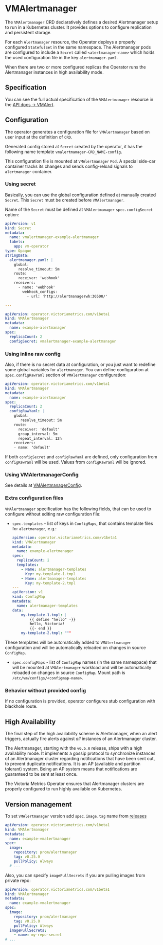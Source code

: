 # VMAlertmanager

The `VMAlertmanager` CRD declaratively defines a desired Alertmanager setup to run in a Kubernetes cluster.
It provides options to configure replication and persistent storage.

For each `Alertmanager` resource, the Operator deploys a properly configured `StatefulSet` in the same namespace.
The Alertmanager pods are configured to include a `Secret` called `<alertmanager-name>` which holds the used
configuration file in the key `alertmanager.yaml`.

When there are two or more configured replicas the Operator runs the Alertmanager instances in high availability mode.

## Specification

You can see the full actual specification of the `VMAlertmanager` resource in the [API docs -> VMAlert](https://docs.victoriametrics.com/operator/api.html#vmalertmanager).

## Configuration

The operator generates a configuration file for `VMAlertmanager` based on user input at the definition of `CRD`.

Generated config stored at `Secret` created by the operator, it has the following name template `vmalertmanager-CRD_NAME-config`.

This configuration file is mounted at `VMAlertmanager` `Pod`. A special side-car container tracks its changes and sends config-reload signals to `alertmanager` container.

### Using secret

Basically, you can use the global configuration defined at manually created `Secret`. This `Secret` must be created before `VMAlertmanager`.

Name of the `Secret` must be defined at `VMAlertmanager` `spec.configSecret` option:

```yaml
apiVersion: v1
kind: Secret
metadata:
  name: vmalertmanager-example-alertmanager
  labels:
    app: vm-operator
type: Opaque
stringData:
  alertmanager.yaml: |
    global:
      resolve_timeout: 5m
    route:
      receiver: 'webhook'
    receivers:
      - name: 'webhook'
        webhook_configs:
          - url: 'http://alertmanagerwh:30500/'

---

apiVersion: operator.victoriametrics.com/v1beta1
kind: VMAlertmanager
metadata:
  name: example-alertmanager
spec:
  replicaCount: 2
  configSecret: vmalertmanager-example-alertmanager
```

### Using inline raw config

Also, if there is no secret data at configuration, or you just want to redefine some global variables for `alertmanager`.
You can define configuration at `spec.configRawYaml` section of `VMAlertmanager` configuration:

```yaml
apiVersion: operator.victoriametrics.com/v1beta1
kind: VMAlertmanager
metadata:
  name: example-alertmanager
spec:
  replicaCount: 2
  configRawYaml: |
    global:
       resolve_timeout: 5m
    route:
      receiver: 'default'
      group_interval: 5m
      repeat_interval: 12h
    receivers:
    - name: 'default'
```

If both `configSecret` and `configRawYaml` are defined, only configuration from `configRawYaml` will be used. Values from `configRawYaml` will be ignored.

### Using VMAlertmanagerConfig

See details at [VMAlertmanagerConfig](https://docs.victoriametrics.com/operator/resources/vmalertmanagerconfig.html).

### Extra configuration files

`VMAlertmanager` specification has the following fields, that can be used to configure without editing raw configuration file:

- `spec.templates` - list of keys in `ConfigMaps`, that contains template files for `alertmanager`, e.g.:

  ```yaml
  apiVersion: operator.victoriametrics.com/v1beta1
  kind: VMAlertmanager
  metadata:
    name: example-alertmanager
  spec:
    replicaCount: 2
    templates:
      - Name: alertmanager-templates
        Key: my-template-1.tmpl
      - Name: alertmanager-templates
        Key: my-template-2.tmpl
  ---
  apiVersion: v1
  kind: ConfigMap
  metadata:
    name: alertmanager-templates
  data:
      my-template-1.tmpl: |
          {{ define "hello" -}}
          hello, Victoria!
          {{- end }}
      my-template-2.tmpl: """
  ```

These templates will be automatically added to `VMAlertmanager` configuration and will be automatically reloaded on changes in source `ConfigMap`.
- `spec.configMaps` - list of `ConfigMap` names (in the same namespace) that will be mounted at `VMAlertmanager`
  workload and will be automatically reloaded on changes in source `ConfigMap`. Mount path is `/etc/vm/configs/<configmap-name>`.

### Behavior without provided config

If no configuration is provided, operator configures stub configuration with blackhole route.

## High Availability

The final step of the high availability scheme is Alertmanager, when an alert triggers, actually fire alerts against *all* instances of an Alertmanager cluster.

The Alertmanager, starting with the `v0.5.0` release, ships with a high availability mode. 
It implements a gossip protocol to synchronize instances of an Alertmanager cluster 
regarding notifications that have been sent out, to prevent duplicate notifications. 
It is an AP (available and partition tolerant) system. Being an AP system means that notifications are guaranteed to be sent at least once.

The Victoria Metrics Operator ensures that Alertmanager clusters are properly configured to run highly available on Kubernetes.

## Version management

To set `VMAlertmanager` version add `spec.image.tag` name from [releases](https://github.com/VictoriaMetrics/VictoriaMetrics/releases)

```yaml
apiVersion: operator.victoriametrics.com/v1beta1
kind: VMAlertmanager
metadata:
  name: example-vmalertmanager
spec:
  image:
    repository: prom/alertmanager
    tag: v0.25.0
    pullPolicy: Always
  # ...
```

Also, you can specify `imagePullSecrets` if you are pulling images from private repo:

```yaml
apiVersion: operator.victoriametrics.com/v1beta1
kind: VMAlertmanager
metadata:
  name: example-vmalertmanager
spec:
  image:
    repository: prom/alertmanager
    tag: v0.25.0
    pullPolicy: Always
  imagePullSecrets:
    - name: my-repo-secret
# ...
```
